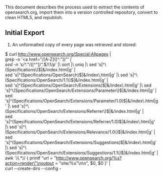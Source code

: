 This document describes the process used to extract the contents of
opensearch.org, import them into a version controlled repository,
convert to clean HTML5, and republish.

Initial Export
--------------

1) An unformatted copy of every page was retrieved and stored:

  $ curl http://www.opensearch.org/Special:Allpages |\
      grep -o '<a href="/[A-Z]\([^:"]*\)"' |\
      sed -n 's/^.*\"\/\([^"]*\)\".*$/\1/p' |\
      sort |\
      uniq |\
      sed 's|^\(Specifications\)$|&/index\.html|g' |\
      sed 's|^\(Specifications/OpenSearch\)$|&/index\.html|g' |\
      sed 's|^\(Specifications/OpenSearch/1.1\)$|&/index\.html|g' |\
      sed 's|^\(Specifications/OpenSearch/Extensions\)$|&/index\.html|g' |\
      sed 's|^\(Specifications/OpenSearch/Extensions/Parameter\)$|&/index\.html|g' |\
      sed 's|^\(Specifications/OpenSearch/Extensions/Parameter/1.0\)$|&/index\.html|g' |\
      sed 's|^\(Specifications/OpenSearch/Extensions/Referrer\)$|&/index\.html|g' |\
      sed 's|^\(Specifications/OpenSearch/Extensions/Referrer/1.0\)$|&/index\.html|g' |\
      sed 's|^\(Specifications/OpenSearch/Extensions/Relevance/1.0\)$|&/index\.html|g' |\
      sed 's|^\(Specifications/OpenSearch/Extensions/Suggestions\)$|&/index\.html|g' |\
      sed 's|^\(Specifications/OpenSearch/Extensions/Suggestions/1.1\)$|&/index\.html|g' |\
      awk '/(.*)/ { printf "url = \"http://www.opensearch.org/%s?action=render\"\noutput = \"site/%s\"\n\n", $0, $0 }' |\
      curl --create-dirs --config - 

